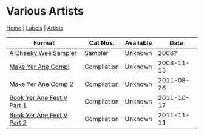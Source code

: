 # Various Artists

[Home](../index.md) | [Labels](../labels.md) | [Artists](../artists.md)

| Format | Cat Nos. | Available | Date |
|---|---|---|---|
| [A Cheeky Wee Sampler](../releases/various-a-cheeky-wee-sampler.md) | Sampler | Unknown | 2006? |
| [Make Yer Ane Comp!](../releases/various-make-yer-ane-comp.md) | Compilation | Unknown | 2008-11-15 |
| [Make Yer Ane Comp 2](../releases/various-make-yer-ane-comp-2.md) | Compilation | Unknown | 2011-08-26 |
| [Book Yer Ane Fest V Part 1](../releases/various-book-yer-ane-fest-5-1.md) | Compilation | Unknown | 2011-10-17 |
| [Book Yer Ane Fest V Part 2](../releases/various-book-yer-ane-fest-5-2.md) | Compilation | Unknown | 2011-11-11 |